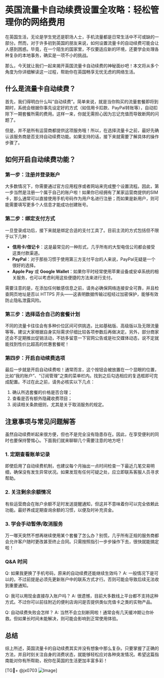 # 英国流量卡自动续费设置全攻略：轻松管理你的网络费用

在英国生活，无论是学生党还是职场人士，手机流量都是日常生活中不可或缺的一部分。然而，对于许多初到英国的朋友来说，如何设置流量卡的自动续费可能会让人感到困惑。毕竟，在一个陌生的国家里，不仅要适应新的环境，还要学会处理各种复杂的本地事务，确实是一项不小的挑战。

那么，今天就让我们一起来揭开英国流量卡自动续费的神秘面纱吧！本文将从多个角度为你详细解读这一过程，帮助你在英国畅享无忧无虑的网络生活。

## 什么是流量卡自动续费？

首先，我们得明白什么叫“自动续费”。简单来说，就是当你购买的流量套餐即将到期时，系统会根据你事先设定好的方式（如信用卡扣款、PayPal转账等），自动扣除下一期套餐所需的费用。这样一来，你就无需担心因为忘记充值而导致断网的问题了。

但是，并不是所有运营商都提供这项服务哦！所以，在选择流量卡之前，最好先确认该服务商是否支持自动续费功能。如果支持的话，接下来就需要了解具体的操作步骤了。

## 如何开启自动续费功能？

### 第一步：注册并登录账户

大多数情况下，你需要通过官方应用程序或者网站来完成整个设置流程。因此，第一步当然是注册一个属于自己的账户啦！如果你已经拥有了某家运营商提供的SIM卡，那么通常可以直接使用手机号码作为用户名进行注册；而如果是新用户，则可能需要填写更多个人信息才能成功创建账号。

### 第二步：绑定支付方式

一旦登录成功后，接下来就是绑定合适的支付工具了。目前主流的方式包括但不限于以下几种：

- **信用卡/借记卡**：这是最常见的一种形式，几乎所有的大型电信公司都会接受这类付款渠道。
- **PayPal**：对于那些习惯于使用第三方支付平台的人来说，PayPal无疑是一个很好的选择。
- **Apple Pay** 或 **Google Wallet**：如果你平时经常使用苹果设备或安卓系统的相关服务，也可以考虑利用这些便捷的方法来进行支付。

需要注意的是，在添加任何敏感信息之前，请务必确保网络连接安全可靠，并且检查网页地址是否以 HTTPS 开头——这表明数据传输过程经过加密保护，能够有效防止隐私泄露风险。

### 第三步：选择适合自己的套餐计划

不同的流量卡往往会有多种价位区间可供挑选，比如基础版、高级版以及无限流量等等。建议大家根据自身实际需求仔细比较各项参数后再做决定。另外，部分商家还会不定期推出促销活动，不妨多留意一下官网公告或是社交媒体动态，说不定就能找到性价比超高的优惠套餐呢！

### 第四步：开启自动续费选项

最后一步就是开启自动续费啦！通常而言，这个按钮会被放置在一个显眼的位置，比如“我的账户”、“订阅管理”之类的菜单栏内。找到之后勾选相应的复选框即可完成配置。不过在此之前，请务必核实以下几点：

1. 确认所选套餐的价格是否合理；
2. 查看是否有额外隐藏收费项目；
3. 阅读相关条款细则，尤其是关于取消服务的规定。

## 注意事项与常见问题解答

虽然自动续费听起来很方便，但也不是完全没有隐患存在。因此，在享受便利的同时也要保持警惕心。下面我们就来聊聊几个需要注意的地方吧！

### 1. 定期查看账单记录

即使启用了自动续费机制，也建议每个月抽出一点时间检查一下最近几笔交易明细，确保没有发生异常状况。如果发现有任何可疑之处，应立即联系客服人员寻求帮助。

### 2. 关注剩余余额情况

有些运营商会在账户余额不足时发送提醒通知，但这并不意味着你可以完全依赖此功能。最好养成定期查询余额的习惯，以便及时补充资金。

### 3. 学会手动暂停/取消服务

万一哪天突然不想再继续使用某个套餐了怎么办？别慌，几乎所有正规的服务商都会允许客户随时更改甚至终止合同。只需按照指引一步步操作下去，很快就能搞定啦！

### Q&A 时间

Q: 如果我更换了手机号码，原来的自动续费还能继续生效吗？
A: 一般情况下是可以的，不过前提是必须先更新账户中的联系方式才行。否则可能会导致后续无法收到重要通知。

Q: 我可以用现金直接存入账户吗？
A: 很遗憾，目前大多数线上平台都不支持这种方式。不过你可以前往附近的便利店询问是否提供类似充值卡之类的实物产品。

Q: 自动续费失败会怎样？
A: 当然不会立刻断网啦！通常会有几天缓冲期让你补救。但如果长时间未能解决，则可能会影响到正常使用体验。

## 总结

综上所述，英国流量卡的自动续费其实并没有想象中那么复杂。只要掌握了正确的方法，并且时刻关注自身的消费状态，就能够轻松应对各种突发情况。希望这篇指南能对你有所帮助，祝你在英国的生活更加丰富多彩！

[TG💪+ @jx0703 ![Image](https://github.com/user-attachments/assets/dbca1d08-cadb-493c-b0ec-ad6f7a83f270)]